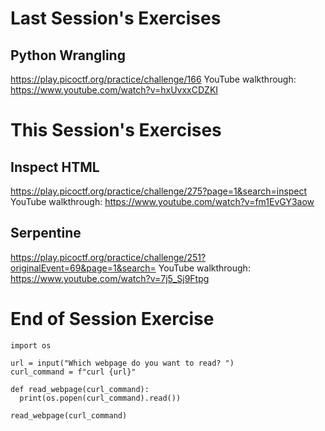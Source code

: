# Last Session's Exercises
## Python Wrangling
https://play.picoctf.org/practice/challenge/166
YouTube walkthrough:
https://www.youtube.com/watch?v=hxUvxxCDZKI

# This Session's Exercises
## Inspect HTML
https://play.picoctf.org/practice/challenge/275?page=1&search=inspect
YouTube walkthrough:
https://www.youtube.com/watch?v=fm1EvGY3aow

## Serpentine
https://play.picoctf.org/practice/challenge/251?originalEvent=69&page=1&search=
YouTube walkthrough:
https://www.youtube.com/watch?v=7j5_Sj9Ftpg

# End of Session Exercise
```
import os

url = input("Which webpage do you want to read? ")
curl_command = f"curl {url}"

def read_webpage(curl_command):
  print(os.popen(curl_command).read())

read_webpage(curl_command)
```
